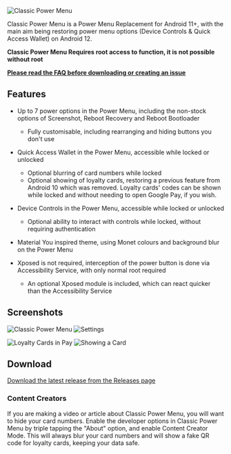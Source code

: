 ![Classic Power Menu](https://i.imgur.com/DonYhMA.png)

Classic Power Menu is a Power Menu Replacement for Android 11+, with the main aim being restoring power menu options (Device Controls & Quick Access Wallet) on Android 12.

**Classic Power Menu Requires root access to function, it is not possible without root**

**[Please read the FAQ before downloading or creating an issue](https://github.com/KieronQuinn/ClassicPowerMenu/app/src/main/assets/faq.md)**

## Features

- Up to 7 power options in the Power Menu, including the non-stock options of Screenshot, Reboot Recovery and Reboot Bootloader
    - Fully customisable, including rearranging and hiding buttons you don't use

- Quick Access Wallet in the Power Menu, accessible while locked or unlocked
    - Optional blurring of card numbers while locked
    - Optional showing of loyalty cards, restoring a previous feature from Android 10 which was removed. Loyalty cards' codes can be shown while locked and without needing to open Google Pay, if you wish.
    
- Device Controls in the Power Menu, accessible while locked or unlocked
    - Optional ability to interact with controls while locked, without requiring authentication
    
- Material You inspired theme, using Monet colours and background blur on the Power Menu

- Xposed is not required, interception of the power button is done via Accessibility Service, with only normal root required
    - An optional Xposed module is included, which can react quicker than the Accessibility Service

## Screenshots

![Classic Power Menu](https://i.imgur.com/rhm4bqvl.png) ![Settings](https://i.imgur.com/rAG0htEl.png)

![Loyalty Cards in Pay](https://i.imgur.com/eKOI84El.png) ![Showing a Card](https://i.imgur.com/PR6uqUnl.png)

## Download

[Download the latest release from the Releases page](https://github.com/KieronQuinn/ClassicPowerMenu/releases)

### Content Creators

If you are making a video or article about Classic Power Menu, you will want to hide your card numbers. Enable the developer options in Classic Power Menu by triple tapping the "About" option, and enable Content Creator Mode. This will always blur your card numbers and will show a fake QR code for loyalty cards, keeping your data safe.